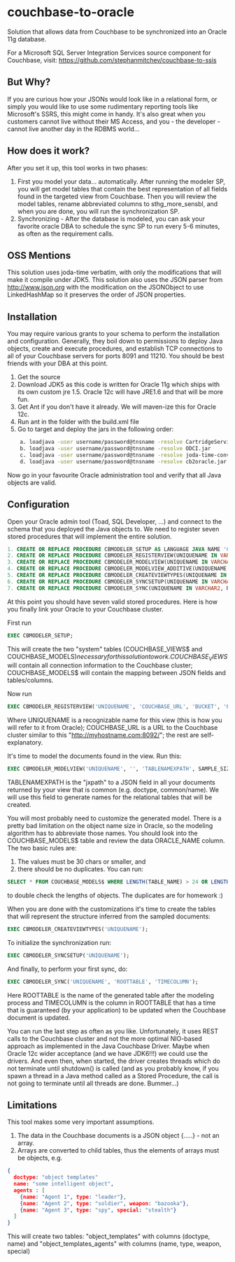 couchbase-to-oracle
===================

Solution that allows data from Couchbase to be synchronized into an Oracle 11g database.

For a Microsoft SQL Server Integration Services source component for Couchbase, visit: https://github.com/stephanmitchev/couchbase-to-ssis


But Why?
-------------------
If you are curious how your JSONs would look like in a relational form, or simply you would like to use some rudimentary reporting tools like Microsoft's SSRS, this might come in handy. It's also great when you customers cannot live without their MS Access, and you - the developer - cannot live another day in the RDBMS world...


How does it work?
--------------------
After you set it up, this tool works in two phases:
1. First you model your data... automatically. After running the modeler SP, you will get model tables that contain the best representation of all fields found in the targeted view from Couchbase. Then you will review the model tables, rename abbreviated columns to sthg_more_sensbl, and when you are done, you will run the synchronization SP.
2. Synchronizing - After the database is modeled, you can ask your favorite oracle DBA to schedule the sync SP to run every 5-6 minutes, as often as the requirement calls.


OSS Mentions
--------------------
This solution uses joda-time verbatim, with only the modifications that will make it compile under JDK5. This solution also uses the JSON parser from http://www.json.org with the modification on the JSONObject to use LinkedHashMap so it preserves the order of JSON properties.


Installation
--------------------
You may require various grants to your schema to perform the installation and configuration. Generally, they boil down to permissions to deploy Java objects, create and execute procedures, and establish TCP connections to all of your Couchbase servers for ports 8091 and 11210. You should be best friends with your DBA at this point.

1. Get the source
2. Download JDK5 as this code is written for Oracle 11g which ships with its own custom jre 1.5. Oracle 12c will have JRE1.6 and that will be more fun.
3. Get Ant if you don't have it already. We will maven-ize this for Oracle 12c.
4. Run ant in the folder with the build.xml file
5. Go to target and deploy the jars in the following order:
```bash	
	a. loadjava -user username/password@tnsname -resolve CartridgeServices.jar
	b. loadjava -user username/password@tnsname -resolve ODCI.jar
	c. loadjava -user username/password@tnsname -resolve joda-time-convert-2.3-jdk5.jar
	d. loadjava -user username/password@tnsname -resolve cb2oracle.jar
```
Now go in your favourite Oracle administration tool and verify that all Java objects are valid.

Configuration
--------------------
Open your Oracle admin tool (Toad, SQL Developer, ...) and connect to the schema that you deployed the Java objects to. We need to register seven stored procedures that will implement the entire solution.
```sql
1. CREATE OR REPLACE PROCEDURE CBMODELER_SETUP AS LANGUAGE JAVA NAME 'CouchbaseModeler.setup()';
2. CREATE OR REPLACE PROCEDURE CBMODELER_REGISTERVIEW(UNIQUENAME IN VARCHAR2, URL IN VARCHAR2, BUCKET IN VARCHAR2, PASS IN VARCHAR2, DDOC IN VARCHAR2, VIEWNAME IN VARCHAR2 ) AS LANGUAGE JAVA NAME 'CouchbaseModeler.registerView(java.lang.String, java.lang.String, java.lang.String, java.lang.String, java.lang.String, java.lang.String)';
3. CREATE OR REPLACE PROCEDURE CBMODELER_MODELVIEW(UNIQUENAME IN VARCHAR2, ROOTXPATH IN VARCHAR2, TABLENAMEXPATH IN VARCHAR2, SAMPLESIZE IN NUMBER) AS LANGUAGE JAVA NAME 'CouchbaseModeler.modelView(java.lang.String, java.lang.String, java.lang.String, java.math.BigDecimal)';
4. CREATE OR REPLACE PROCEDURE CBMODELER_MODELVIEW_ADDITIVE(UNIQUENAME IN VARCHAR2, ROOTXPATH IN VARCHAR2, TABLENAMEXPATH IN VARCHAR2, SAMPLESIZE IN NUMBER) AS LANGUAGE JAVA NAME 'CouchbaseModeler.modelViewAdditive(java.lang.String, java.lang.String, java.lang.String, java.math.BigDecimal)';
5. CREATE OR REPLACE PROCEDURE CBMODELER_CREATEVIEWTYPES(UNIQUENAME IN VARCHAR2) AS LANGUAGE JAVA NAME 'CouchbaseModeler.createViewTypes(java.lang.String)';
6. CREATE OR REPLACE PROCEDURE CBMODELER_SYNCSETUP(UNIQUENAME IN VARCHAR2) AS LANGUAGE JAVA NAME 'CouchbaseSync.setupTables(java.lang.String)';
7. CREATE OR REPLACE PROCEDURE CBMODELER_SYNC(UNIQUENAME IN VARCHAR2, ROOTTABLE IN VARCHAR2, TIMECOLUMN IN VARCHAR2) AS LANGUAGE JAVA NAME 'CouchbaseSync.synchronize(java.lang.String, java.lang.String, java.lang.String)';
```

At this point you should have seven valid stored procedures. Here is how you finally link your Oracle to your Couchbase cluster.

First run 
```sql
EXEC CBMODELER_SETUP;
```
This will create the two "system" tables (COUCHBASE_VIEWS$ and COUCHBASE_MODELS$) necessary for this solution to work. COUCHBASE_VIEWS$ will contain all connection information to the Couchbase cluster; COUCHBASE_MODELS$ will contain the mapping between JSON fields and tables/columns.

Now run 
```sql
EXEC CBMODELER_REGISTERVIEW('UNIQUENAME', 'COUCHBASE_URL', 'BUCKET', 'PASSWORD', 'DDOC', 'VIEW');
```
Where UNIQUENAME is a recognizable name for this view (this is how you will refer to it from Oracle); COUCHBASE_URL is a URL to the Couchbase cluster similar to this "http://myhostname.com:8092/"; the rest are self-explanatory.

It's time to model the documents found in the view. Run this:
```sql
EXEC CBMODELER_MODELVIEW('UNIQUENAME', '', 'TABLENAMEXPATH', SAMPLE_SIZE);
```
TABLENAMEXPATH is the "jxpath" to a JSON field in all your documents returned by your view that is common (e.g. doctype, common/name). We will use this field to generate names for the relational tables that will be created.

You will most probably need to customize the generated model. There is a pretty bad limitation on the object name size in Oracle, so the modeling algorithm has to abbreviate those names. You should look into the COUCHBASE_MODELS$ table and review the data ORACLE_NAME column. The two basic rules are:
1. The values must be 30 chars or smaller, and 
2. there should be no duplicates. 
You can run:
```sql
SELECT * FROM COUCHBASE_MODELS$ WHERE LENGTH(TABLE_NAME) > 24 OR LENGTH(ORACLE_NAME) > 30;
```
to double check the lengths of objects. The duplicates are for homework :)

When you are done with the customizations it's time to create the tables that will represent the structure inferred from the sampled documents:
```sql
EXEC CBMODELER_CREATEVIEWTYPES('UNIQUENAME');
```

To initialize the synchronization run:
```sql
EXEC CBMODELER_SYNCSETUP('UNIQUENAME');
```

And finally, to perform your first sync, do:
```sql
EXEC CBMODELER_SYNC('UNIQUENAME', 'ROOTTABLE', 'TIMECOLUMN');
```
Here ROOTTABLE is the name of the generated table after the modeling process and TIMECOLUMN is the column in ROOTTABLE that has a time that is guaranteed (by your application) to be updated when the Couchbase document is updated.


You can run the last step as often as you like. Unfortunately, it uses REST calls to the Couchbase cluster and not the more optimal NIO-based approach as implemented in the Java Couchbase Driver. Maybe when Oracle 12c wider acceptance (and we have JDK6!!!) we could use the drivers. And even then, when started, the driver creates threads which do not terminate until shutdown() is called (and as you probably know, if you spawn a thread in a Java method called as a Stored Procedure, the call is not going to terminate until all threads are done. Bummer...)

	
Limitations
------------------
This tool makes some very important assumptions.

1. The data in the Couchbase documents is a JSON object {.....} - not an array.
2. Arrays are converted to child tables, thus the elements of arrays must be objects, e.g.

```json
{
  doctype: "object templates"
  name: "some intelligent object",
  agents : [
    {name: "Agent 1", type: "leader"},
    {name: "Agent 2", type: "soldier", weapon: "bazooka"},
    {name: "Agent 3", type: "spy", special: "stealth"}
  ] 
}
```
This will create two tables: "object_templates" with columns (doctype, name) and "object_templates_agents" with columns (name, type, weapon, special)


